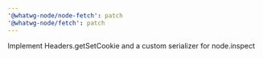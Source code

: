 ```yaml
---
'@whatwg-node/node-fetch': patch
'@whatwg-node/fetch': patch
---
```


Implement Headers.getSetCookie and a custom serializer for node.inspect
